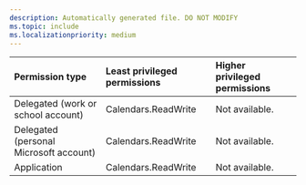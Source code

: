 ```yaml
---
description: Automatically generated file. DO NOT MODIFY
ms.topic: include
ms.localizationpriority: medium
---
```


|Permission type|Least privileged permissions|Higher privileged permissions|
|:---|:---|:---|
|Delegated (work or school account)|Calendars.ReadWrite|Not available.|
|Delegated (personal Microsoft account)|Calendars.ReadWrite|Not available.|
|Application|Calendars.ReadWrite|Not available.|



